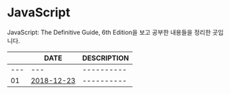 # JavaScript 

JavaScript: The Definitive Guide, 6th Edition을 보고 공부한 내용들을 정리한 곳입니다.





|     |    DATE    |      DESCRIPTION    |
| --- |    ---     |      ----------     |
| --- |    ---     |      ----------     |
| 01 |    [2018-12-23](2018-12-23.md)     |      ----------     |